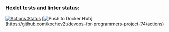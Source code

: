 ### Hexlet tests and linter status:
[![Actions Status](https://github.com/kochev2t/devops-for-programmers-project-74/actions/workflows/hexlet-check.yml/badge.svg)](https://github.com/kochev2t/devops-for-programmers-project-74/actions)
[![Push to Docker Hub](https://github.com/kochev2t/devops-for-programmers-project-74/actions/workflows/push.yml/badge.svg)] (https://github.com/kochev2t/devops-for-programmers-project-74/actions)

